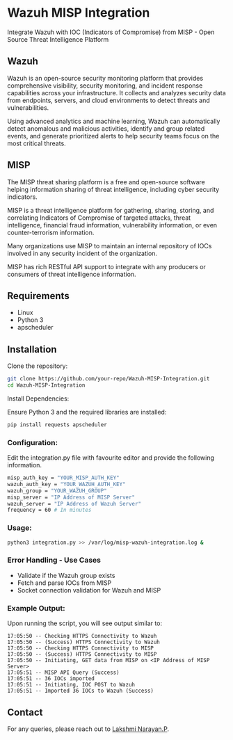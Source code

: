 # Wazuh MISP Integration

Integrate Wazuh with IOC (Indicators of Compromise) from MISP - Open Source Threat Intelligence Platform

## Wazuh

Wazuh is an open-source security monitoring platform that provides comprehensive visibility, security monitoring, and incident response capabilities across your infrastructure. It collects and analyzes security data from endpoints, servers, and cloud environments to detect threats and vulnerabilities.

Using advanced analytics and machine learning, Wazuh can automatically detect anomalous and malicious activities, identify and group related events, and generate prioritized alerts to help security teams focus on the most critical threats.

## MISP

The MISP threat sharing platform is a free and open-source software helping information sharing of threat intelligence, including cyber security indicators.

MISP is a threat intelligence platform for gathering, sharing, storing, and correlating Indicators of Compromise of targeted attacks, threat intelligence, financial fraud information, vulnerability information, or even counter-terrorism information.

Many organizations use MISP to maintain an internal repository of IOCs involved in any security incident of the organization.

MISP has rich RESTful API support to integrate with any producers or consumers of threat intelligence information.

## Requirements

- Linux
- Python 3
- apscheduler

## Installation

Clone the repository:

```bash
git clone https://github.com/your-repo/Wazuh-MISP-Integration.git
cd Wazuh-MISP-Integration
```
Install Dependencies:

Ensure Python 3 and the required libraries are installed:

```bash
pip install requests apscheduler
```

### Configuration:

Edit the integration.py file with favourite editor and provide the following information.

```sh
misp_auth_key = "YOUR_MISP_AUTH_KEY"
wazuh_auth_key = "YOUR_WAZUH_AUTH_KEY"
wazuh_group = "YOUR_WAZUH_GROUP"
misp_server = "IP Address of MISP Server"
wazuh_server = "IP Address of Wazuh Server"
frequency = 60 # In minutes
```

### Usage:
```sh
python3 integration.py >> /var/log/misp-wazuh-integration.log &
```

### Error Handling - Use Cases
 - Validate if the Wazuh group exists
 - Fetch and parse IOCs from MISP
 - Socket connection validation for Wazuh and MISP


### Example Output:

Upon running the script, you will see output similar to:

```
17:05:50 -- Checking HTTPS Connectivity to Wazuh
17:05:50 -- (Success) HTTPS Connectivity to Wazuh
17:05:50 -- Checking HTTPS Connectivity to MISP
17:05:50 -- (Success) HTTPS Connectivity to MISP
17:05:50 -- Initiating, GET data from MISP on <IP Address of MISP Server>
17:05:51 -- MISP API Query (Success)
17:05:51 -- 36 IOCs imported
17:05:51 -- Initiating, IOC POST to Wazuh
17:05:51 -- Imported 36 IOCs to Wazuh (Success)
```
## Contact

For any queries, please reach out to [Lakshmi Narayan.P](mailto:lakshminarayan15903@gmail.com).
